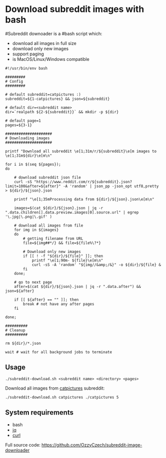 #  Download subreddit images with bash

#Subreddit downoader is a #bash script which:

* download all images in full size
* download only new images
* support paging
* is MacOS/Linux/Windows compatible

```shell
#!/usr/bin/env bash

#########
# Config
#########

# default subreddit=catpictures :)
subreddit=${1-catpictures} && json=${subreddit}

# default dir=<subreddit name>
dir=`realpath ${2-${subreddit}}` && mkdir -p ${dir}

# default page=1
pages=${3-1} 

#####################
# Downloading images
#####################

printf "Download all subreddit \e[1;31m/r/${subreddit}\e[m images to \e[1;31m${dir}\e[m\n"

for i in $(seq ${pages});
do

	# download subreddit json file
	curl -sS "https://www.reddit.com/r/${subreddit}.json?limit=100&after=${after}" -A 'random' | json_pp -json_opt utf8,pretty > ${dir}/${json}.json

	printf "\e[1;35mProcessing data from ${dir}/${json}.json\e[m\n"

	images=$(cat ${dir}/${json}.json | jq -r ".data.children[].data.preview.images[0].source.url" | egrep '\.jpg|\.png|\.gif' )

	# download all images from file
	for img in ${images}
	do
		# getting filename from URL
		file=${img##*/} && file=${file%\?*}

		# Download only new images
		if [[ ! -f "${dir}/${file}" ]]; then
			printf "\e[1;90m- ${file}\e[m\n"
			curl -sS -A 'random' "${img//&amp;/&}" -o ${dir}/${file} &
		fi
	done;

	# go to next page
	after=$(cat ${dir}/${json}.json | jq -r ".data.after") && json=${after}

	if [[ ${after} == "" ]]; then
		break # not have any after pages
	fi

done;

##########
# Cleanup
##########

rm ${dir}/*.json

wait # wait for all background jobs to terminate
```

## Usage 

```shell
./subreddit-download.sh <subreddit name> <directory> <pages>
```

Download all images from [catpictures](https://www.reddit.com/r/catpictures/) subreddit:

```shell
./subreddit-download.sh catpictures ./catpictures 5
```

## System requirements

- bash
- [jq](https://stedolan.github.io/jq/download/)
- [curl](https://curl.haxx.se/download.html)

Full source code: https://github.com/OzzyCzech/subreddit-image-downloader